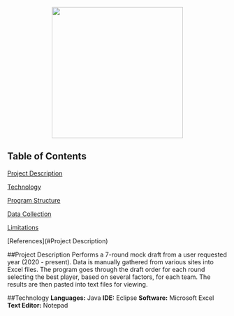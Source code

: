 <p align="center">
  <img src="https://upload.wikimedia.org/wikipedia/commons/f/f6/NFL_logo.png" length="200" width="300">
</p>

<p align="center">
  <h2>Table of Contents</h2>
  <p><a href="#project_description">Project Description</a></p>
  <p><a href="#technology">Technology</a></p>
  <p><a href="program_structure">Program Structure</a></p>
  <p><a href="#data_collection">Data Collection</a></p>
  <p><a href="#limitations">Limitations</a></p>
  [References](#Project Description)
</p>

##Project Description
Performs a 7-round mock draft from a user requested year (2020 - present). Data is 
manually gathered from various sites into Excel files. The program goes through
the draft order for each round selecting the best player, based on several factors, 
for each team. The results are then pasted into text files for viewing. 
<br>

##Technology
**Languages:** Java
**IDE:** Eclipse
**Software:** Microsoft Excel
**Text Editor:** Notepad

